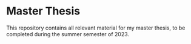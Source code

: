 # Master Thesis

This repository contains all relevant material for my master thesis, to be completed during the summer semester of 2023.
